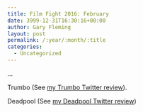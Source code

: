 ```yaml
---
title: Film Fight 2016: February
date: 3999-12-31T16:30:16+00:00
author: Gary Fleming
layout: post
permalink: /:year/:month/:title
categories:
  - Uncategorized
---
```


...

Trumbo (See <a href="https://twitter.com/garyfleming/status/696023886895443969">my Trumbo Twitter review</a>).

Deadpool (See [my Deadpool Twitter review](https://twitter.com/garyfleming/status/699191826666885120))